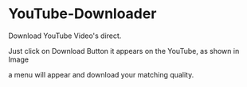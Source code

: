 # YouTube-Downloader
Download YouTube Video's direct.

Just click on Download Button it appears on the YouTube, as shown in Image

a menu will appear and download your matching quality.
